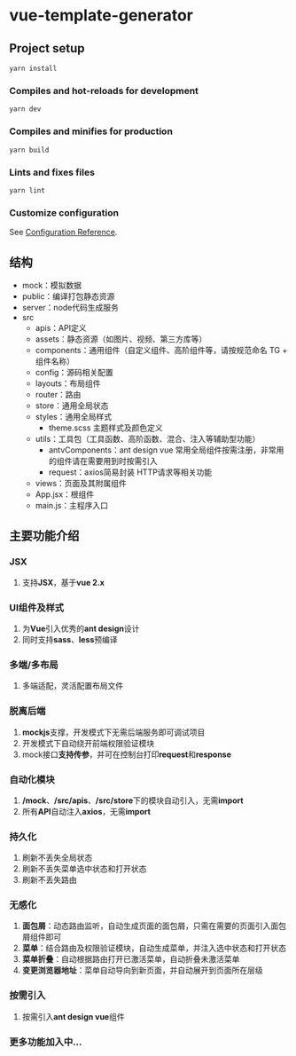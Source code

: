 # vue-template-generator

## Project setup
```
yarn install
```

### Compiles and hot-reloads for development
```
yarn dev
```

### Compiles and minifies for production
```
yarn build
```

### Lints and fixes files
```
yarn lint
```

### Customize configuration
See [Configuration Reference](https://cli.vuejs.org/config/).

## 结构

- mock：模拟数据
- public：编译打包静态资源
- server：node代码生成服务
- src
  - apis：API定义
  - assets：静态资源（如图片、视频、第三方库等）
  - components：通用组件（自定义组件、高阶组件等，请按规范命名 TG + 组件名称）
  - config：源码相关配置
  - layouts：布局组件
  - router：路由
  - store：通用全局状态
  - styles：通用全局样式
    - theme.scss 主题样式及颜色定义
  - utils：工具包（工具函数、高阶函数、混合、注入等辅助型功能）
    - antvComponents：ant design vue 常用全局组件按需注册，非常用的组件请在需要用到时按需引入
    - request：axios简易封装 HTTP请求等相关功能
  - views：页面及其附属组件
  - App.jsx：根组件
  - main.js：主程序入口

## 主要功能介绍

### JSX

  1. 支持**JSX**，基于**vue 2.x**

### UI组件及样式

  1. 为**Vue**引入优秀的**ant design**设计
  2. 同时支持**sass**、**less**预编译

### 多端/多布局

  1. 多端适配，灵活配置布局文件

### 脱离后端
  
  1. **mockjs**支撑，开发模式下无需后端服务即可调试项目
  2. 开发模式下自动绕开前端权限验证模块
  3. mock接口**支持传参**，并可在控制台打印**request**和**response**

### 自动化模块

  1. **/mock**、**/src/apis**、**/src/store**下的模块自动引入，无需**import**
  2. 所有**API**自动注入**axios**，无需**import**

### 持久化

  1. 刷新不丢失全局状态
  2. 刷新不丢失菜单选中状态和打开状态
  3. 刷新不丢失路由

### 无感化

  1. **面包屑**：动态路由监听，自动生成页面的面包屑，只需在需要的页面引入面包屑组件即可
  2. **菜单**：结合路由及权限验证模块，自动生成菜单，并注入选中状态和打开状态
  3. **菜单折叠**：自动根据路由打开已激活菜单，自动折叠未激活菜单
  4. **变更浏览器地址**：菜单自动导向到新页面，并自动展开到页面所在层级

### 按需引入

  1. 按需引入**ant design vue**组件

### 更多功能加入中...